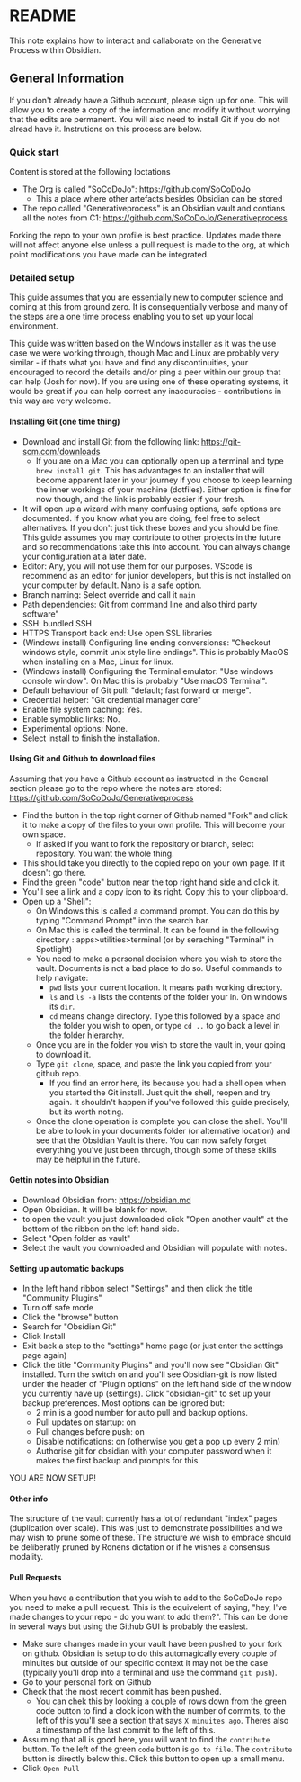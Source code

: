 # README

This note explains how to interact and callaborate on the Generative Process within Obsidian.

## General Information
If you don't already have a Github account, please sign up for one. This will allow you to create a copy of the information and modify it without worrying that the edits are permanent. You will also need to install Git if you do not alread have it. Instrutions on this process are below.

### Quick start
Content is stored at the following loctations
- The Org is called "SoCoDoJo": https://github.com/SoCoDoJo
	- This a place where other artefacts besides Obsidian can be stored
- The repo called "Generativeprocess" is an Obsidian vault and contians all the notes from C1: https://github.com/SoCoDoJo/Generativeprocess

Forking the repo to your own profile is best practice. Updates made there will not affect anyone else unless a pull request is made to the org, at which point modifications you have made can be integrated. 

### Detailed setup
This guide assumes that you are essentially new to computer science and coming at this from ground zero. It is consequentially verbose and many of the steps are a one time process enabling you to set up your local environment. 

This guide was written based on the Windows installer as it was the use case we were working through, though Mac and Linux are probably very similar - if thats what you have and find any discontinuities, your encouraged to record the details and/or ping a peer within our group that can help (Josh for now). If you are using one of these operating systems, it would be great if you can help correct any inaccuracies - contributions in this way are very welcome. 

#### Installing Git (one time thing)
- Download and install Git from the following link: https://git-scm.com/downloads
	- If you are on a Mac you can optionally open up a terminal and type `brew install git`. This has advantages to an installer that will become apparent later in your journey if you choose to keep learning the inner workings of your machine (dotfiles). Either option is fine for now though, and the link is probably easier if your fresh.
- It will open up a wizard with many confusing options, safe options are documented. If you know what you are doing, feel free to select alternatives. If you don't just tick these boxes and you should be fine. This guide assumes you may contribute to other projects in the future and so recommendations take this into account. You can always change your configuration at a later date.
- Editor: Any, you will not use them for our purposes. VScode is recommend as an editor for junior developers, but this is not installed on your computer by default. Nano is a safe option.
- Branch naming: Select override and call it `main`
- Path dependencies: Git from command line and also third party software"
- SSH: bundled SSH
- HTTPS Transport back end: Use open SSL libraries
- (Windows install) Configuring line ending conversionss: "Checkout windows style, commit unix style line endings". This is probably MacOS when installing on a Mac, Linux for linux. 
- (Windows install) Configuring the Terminal emulator: "Use windows console window". On Mac this is probably "Use macOS Terminal".
- Default behaviour of Git pull: "default; fast forward or merge".
- Credential helper: "Git credential manager core"
- Enable file system caching: Yes.
- Enable symoblic links: No.
- Experimental options: None.
- Select install to finish the installation. 

#### Using Git and Github to download files
Assuming that you have a Github account as instructed in the General section please go to the repo where the notes are stored: https://github.com/SoCoDoJo/Generativeprocess

- Find the button in the top right corner of Github named "Fork" and click it to make a copy of the files to your own profile. This will become your own space. 
	- If asked if you want to fork the repository or branch, select repository. You want the whole thing.
- This should take you directly to the copied repo on your own page. If it doesn't go there.
- Find the green "code" button near the top right hand side and click it.
- You'll see a link and a copy icon to its right. Copy this to your clipboard.
- Open up a "Shell":
	- On Windows this is called a command prompt. You can do this by typing "Command Prompt" into the search bar. 
	- On Mac this is called the terminal. It can be found in the following directory : apps>utilities>terminal (or by seraching "Terminal" in Spotlight)
	- You need to make a personal decision where you wish to store the vault. Documents is not a bad place to do so. Useful commands to help navigate:
		- `pwd` lists your current location. It means path working directory.
		- `ls` and `ls -a` lists the contents of the folder your in. On windows its `dir`.
		- `cd` means change directory. Type this followed by a space and the folder you wish to open, or type `cd ..` to go back a level in the folder hierarchy. 
	- Once you are in the folder you wish to store the vault in, your going to download it.
	- Type `git clone`, space, and paste the link you copied from your github repo.
		- If you find an error here, its because you had a shell open when you started the Git install. Just quit the shell, reopen and try again. It shouldn't happen if you've followed this guide precisely, but its worth noting. 
	- Once the clone operation is complete you can close the shell. You'll be able to look in your documents folder (or alternative location) and see that the Obsidian Vault is there. You can now safely forget everything you've just been through, though some of these skills may be helpful in the future. 

#### Gettin notes into Obsidian
- Download Obsidian from: https://obsidian.md
- Open Obsidian. It will be blank for now. 
- to open the vault you just downloaded click "Open another vault" at the bottom of the ribbon on the left hand side.
- Select "Open folder as vault"
- Select the vault you downloaded and Obsidian will populate with notes.


#### Setting up automatic backups
- In the left hand ribbon select "Settings" and then click the title "Community Plugins"
- Turn off safe mode
- Click the "browse" button
- Search for "Obsidian Git"
- Click Install
- Exit back a step to the "settings" home page (or just enter the settings page again)
- Click the title "Community Plugins" and you'll now see "Obsidian Git" installed. Turn the switch on and you'll see Obsidian-git is now listed under the header of "Plugin options" on the left hand side of the window you currently have up (settings). Click "obsidian-git" to set up your backup preferences. Most options can be ignored but:
	- 2 min is a good number for auto pull and backup options. 
	- Pull updates on startup: on
	- Pull changes before push: on
	- Disable notifications: on (otherwise you get a pop up every 2 min)
	- Authorise git for obsidian with your computer password when it makes the first backup and prompts for this. 

YOU ARE NOW SETUP!

#### Other info
The structure of the vault currently has a lot of redundant  "index" pages (duplication over scale). This was just to demonstrate possibilities and we may wish to prune some of these. The structure we wish to embrace should be deliberatly pruned by Ronens dictation or if he wishes a consensus modality. 


#### Pull Requests
When you have a contribution that you wish to add to the SoCoDoJo repo you need to make a pull request. This is the equivelent of saying, "hey, I've made changes to your repo - do you want to add them?". This can be done in several ways but using the Github GUI is probably the easiest. 

- Make sure changes made in your vault have been pushed to your fork on github. Obsidian is setup to do this automagically every couple of minuites but outside of our specific context it may not be the case (typically you'll drop into a terminal and use the command `git push`).
- Go to your personal fork on Github
- Check that the most recent commit has been pushed. 
	- You can chek this by looking a couple of rows down from the green code button to find a clock icon with the number of commits, to the left of this you'll see a section that says `X minuites ago`. Theres also a timestamp of the last commit to the left of this. 
- Assuming that all is good here, you will want to find the `contribute` button. To the left of the green `code` button is `go to file`. The `contribute` button is directly below this. Click this button to open up a small menu.
- Click `Open Pull `

